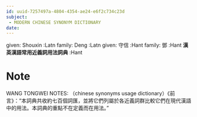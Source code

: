 ```yaml
---
id: uuid-7257497a-4804-4354-ae24-e6f2c734c23d
subject: 
 - MODERN CHINESE SYNONYM DICTIONARY
date: 
---
```


given: Shouxin :Latn
family: Deng :Latn
given: 守信 :Hant
family: 鄧 :Hant
**漢英漢語常用近義詞用法詞典** :Hant
# Note
WANG TONGWEI NOTES: （chinese synonyms usage dictionary）《前言》：“本詞典共收約七百個詞匯，並將它們列屬於各近義詞群比較它們在現代漢語中的用法。本詞典的重點不在定義而在用法。”